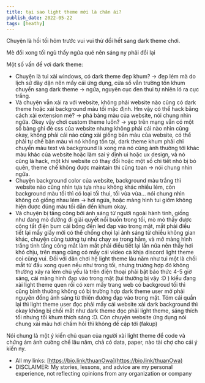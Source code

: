 ```yaml
---
title: tại sao light theme mới là chân ái?
publish_date: 2022-05-22
tags: [heathy]
---
```


Chuyện là hồi tối hôm trước vui vui thử đổi hết sang dark theme chơi.

Mè đổi xong tối ngủ thấy ngứa qué nên sáng ny phải đổi lại

Một số vấn đề vơi dark theme:

- Chuyện là tui xài windows, có dark theme đẹp khum? → đẹp lém mà do lịch sử dày
  dặn nên mấy cái ứng dụng, cửa sổ vẫn trường tồn khum chuyển sang dark theme →
  ngứa, nguyên cục đen thui tự nhiên ló ra cục trắng.
- Và chuyện vẫn xải ra với website, không phải website nào cũng có dark theme
  hoặc xài background màu tối mặc định. Hm vậy có thể hack bằng cách xài
  extension mè? → phá bảng màu của website, nói chung nhìn ngứa. Okey vậy chơi
  custom theme luôn? → yep trên mạng vẫn có một số bảng ghi đè css của website
  nhưng không phải cái nào nhìn cũng okay, không phải cái nào cũng xài giống bản
  màu của website, có thể phải tự chế bản màu vì nó không tồn tại, dark theme
  khum phải chỉ chuyển màu text và background là xong mà nó cũng ảnh thưởng tới
  khác màu khác của website hoặc làm sai ý định ui hoặc ux design, và nó cũng là
  hack, một khi website có thay đổi hoặc một số chi tiết nhỏ bị bỏ quên, theme
  chế không được maintain thì cũng toan → nói chung nhìn ngứa.
- Chuyện background color của website, background màu trắng thì website nào cũng
  nhìn tựa tựa nhau không khác nhiều lém, còn background màu tối thì có loại tối
  thui, tối vừa vừa… nói chung nhìn không có giống nhau lém → hơi ngứa, hoặc
  màng hình tui giởm không hiện được đúng màu tối dẫn đến khum okay.
- Và chuyện bị tấng công bởi ánh sáng từ người ngoài hành tinh, giống như đang
  mò đường đi giải quyết nổi buồn trong tối, mò mò thấy được công tắt điện bum
  cái bống đền led đạp vào trong mặt, mắt phải điều tiết lại mấy giấy mới có thể
  chống chọi lại ánh sáng từ chiều không gian khác, chuyện cũng tương tự như
  chạy xe trong hằm, và mở màng hình trắng tinh tấng công mắt làm mắt phải điều
  tiết lại lần nữa nên thấy hơi khó chịu, trên mạng cũng có mấy cái video cà
  khịa discord light theme coi cũng vui. Đối với dân chơi hệ light theme lâu năm
  như tui một là chối mắt từ đầu xong quen nếu như trong tối, nhưng trường hợp
  đó không thường xảy ra lém chủ yếu là trên điện thoại phải bật báo thức 4-5
  giờ sáng, cái màng hình đạp vào trong mặt (tui thường bị vậy :D ) kiểu đang
  xài light theme quen rồi có xem mấy trang web có backgroud tối thì cũng bình
  thường không có bị trường hợp dark theme user mở phải nguyên đống ánh sáng từ
  thiên đường đạp vào trong mặt. Tóm cái quần lại thì light theme user đọc phải
  mấy cái website xài dark background thì okay không bị chối mắt như dark theme
  đọc phải light theme, sáng thích tối nhưng tối khum thích sáng :D. Còn chuyện
  website ứng dụng nói chung xài màu hơi chấm hỏi thì không đề cập tới (fakup)

Nói chung là một ý kiến chủ quan của người xài light theme để code và chứng ám
ánh cưởng chế lâu năm, chả có data, paper, nào tài chợ cho cái ý kiến ny.

- All my links: [https://bio.link/thuanOwa](https://bio.link/thuanOwa)
- DISCLAIMER: My stories, lessons, and advice are my personal experience, not
  reflecting opinions from any organization or company
